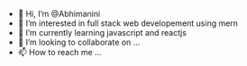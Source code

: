 - 👋 Hi, I’m @Abhimanini
- 👀 I’m interested in full stack web developement using mern
- 🌱 I’m currently learning javascript and reactjs
- 💞️ I’m looking to collaborate on ...
- 📫 How to reach me ...

<!---
Abhimanini/Abhimanini is a ✨ special ✨ repository because its `README.md` (this file) appears on your GitHub profile.
You can click the Preview link to take a look at your changes.
--->
